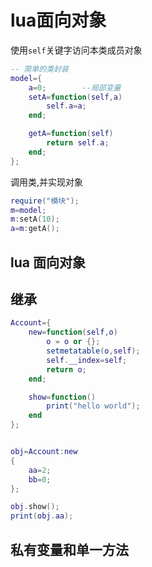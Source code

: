 # lua面向对象



使用`self`关键字访问本类成员对象

```lua
-- 简单的类封装
model={
	a=0;		--局部变量
	setA=function(self,a)
		self.a=a;
	end;

	getA=function(self)
		return self.a;
	end;
};

```

调用类,并实现对象

```lua
require("模块");
m=model;
m:setA(10);
a=m:getA();
```

## lua 面向对象



## 继承

```lua
Account={
	new=function(self,o)
		o = o or {};
		setmetatable(o,self);
		self.__index=self;
		return o;
	end;

	show=function()
		print("hello world");
	end
};


obj=Account:new
{ 
	aa=2;
	bb=0;
};

obj.show();
print(obj.aa);
```



## 私有变量和单一方法



